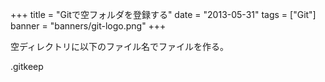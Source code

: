 +++
title = "Gitで空フォルダを登録する"
date = "2013-05-31"
tags = ["Git"]
banner = "banners/git-logo.png"
+++

空ディレクトリに以下のファイル名でファイルを作る。

.gitkeep
